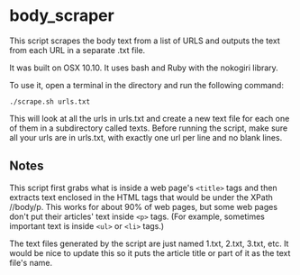 # body_scraper

This script scrapes the body text from a list of URLS and outputs the text from each URL in a separate .txt file.

It was built on OSX 10.10.  It uses bash and Ruby with the nokogiri library.

To use it, open a terminal in the directory and run the following command:
```
./scrape.sh urls.txt
```
This will look at all the urls in urls.txt and create a new text file for each one of them in a subdirectory called texts.  Before running the script, make sure all your urls are in urls.txt, with exactly one url per line and no blank lines.

## Notes
This script first grabs what is inside a web page's `<title>` tags and then extracts text enclosed in the HTML tags that would be under the XPath //body/p.  This works for about 90% of web pages, but some web pages don't put their articles' text inside `<p>` tags.  (For example, sometimes important text is inside `<ul>` or `<li>` tags.)

The text files generated by the script are just named 1.txt, 2.txt, 3.txt, etc.  It would be nice to update this so it puts the article title or part of it as the text file's name.
